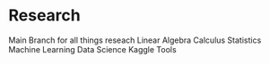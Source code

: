 # Research
Main Branch for all things reseach
Linear Algebra
Calculus
Statistics
Machine Learning
Data Science
Kaggle
Tools

